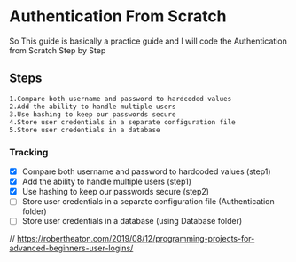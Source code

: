 # Authentication From Scratch
So This guide is basically a practice guide and I will code the Authentication from Scratch Step by Step

## Steps 
    1.Compare both username and password to hardcoded values
    2.Add the ability to handle multiple users
    3.Use hashing to keep our passwords secure
    4.Store user credentials in a separate configuration file
    5.Store user credentials in a database


### Tracking

- [x] Compare both username and password to hardcoded values  (step1)
- [x] Add the ability to handle multiple users                (step1)
- [x] Use hashing to keep our passwords secure                (step2)
- [ ] Store user credentials in a separate configuration file  (Authentication folder)
- [ ] Store user credentials in a database                    (using Database folder)

// https://robertheaton.com/2019/08/12/programming-projects-for-advanced-beginners-user-logins/

